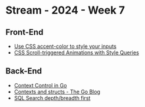 # Stream - 2024 - Week 7

## Front-End

- [Use CSS accent-color to style your inputs](https://blog.cassidoo.co/post/css-accent-color/)
- [CSS Scroll-triggered Animations with Style Queries](https://ryanmulligan.dev/blog/scroll-triggered-animations-style-queries/)

## Back-End

- [Context Control in Go](https://zenhorace.dev/blog/context-control-go/)
- [Contexts and structs - The Go Blog](https://go.dev/blog/context-and-structs)
- [SQL Search depth/breadth first](https://modern-sql.com/caniuse/search_(recursion))
